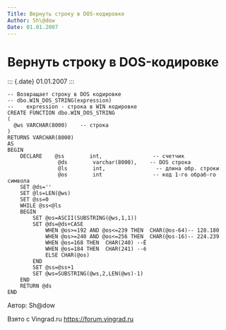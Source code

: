 ```yaml
---
Title: Вернуть строку в DOS-кодировке
Author: Sh\@dow
Date: 01.01.2007
---
```



Вернуть строку в DOS-кодировке
==============================

::: {.date}
01.01.2007
:::

    -- Возвращает строку в DOS кодировке 
    -- dbo.WIN_DOS_STRING(expression)
    --    expression - строка в WIN кодировке
    CREATE FUNCTION dbo.WIN_DOS_STRING
    (
      @ws VARCHAR(8000)    -- строка
    )
    RETURNS VARCHAR(8000)
    AS  
    BEGIN
        DECLARE    @ss        int,                -- счетчик
                    @ds        varchar(8000),    -- DOS строка
                    @ls        int,                -- длина обр. строки
                    @os        int                -- код 1-го обраб-го символа
        SET @ds=''
        SET @ls=LEN(@ws)
        SET @ss=0
        WHILE @ss<@ls
        BEGIN
            SET @os=ASCII(SUBSTRING(@ws,1,1))
            SET @ds=@ds+CASE
                WHEN @os>=192 AND @os<=239 THEN  CHAR(@os-64)-- 128.180
                WHEN @os>=240 AND @os<=256 THEN  CHAR(@os-16)-- 224.239
                WHEN @os=168 THEN  CHAR(240) --Ё
                WHEN @os=184 THEN  CHAR(241) --ё
                ELSE CHAR(@os)
            END                        
            SET @ss=@ss+1
            SET @ws=SUBSTRING(@ws,2,LEN(@ws)-1)
        END
        RETURN @ds
    END 

Автор: Sh\@dow

Взято с Vingrad.ru <https://forum.vingrad.ru>
